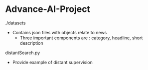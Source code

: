 # Advance-AI-Project


./datasets
- Contains json files with objects relate to news
    - Three important components are : category, headline, short description

distantSearch.py 
- Provide example of distant supervision

